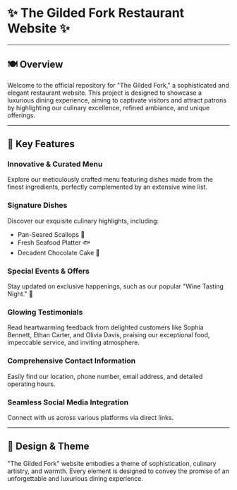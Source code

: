 # ✨ The Gilded Fork Restaurant Website ✨

---

## 🍽️ Overview

Welcome to the official repository for "The Gilded Fork," a sophisticated and elegant restaurant website. This project is designed to showcase a luxurious dining experience, aiming to captivate visitors and attract patrons by highlighting our culinary excellence, refined ambiance, and unique offerings.

---

## 🌟 Key Features

### Innovative & Curated Menu
Explore our meticulously crafted menu featuring dishes made from the finest ingredients, perfectly complemented by an extensive wine list.

### Signature Dishes
Discover our exquisite culinary highlights, including:
* Pan-Seared Scallops 🍤
* Fresh Seafood Platter 🐟
* Decadent Chocolate Cake 🍰

### Special Events & Offers
Stay updated on exclusive happenings, such as our popular "Wine Tasting Night." 🍷

### Glowing Testimonials
Read heartwarming feedback from delighted customers like Sophia Bennett, Ethan Carter, and Olivia Davis, praising our exceptional food, impeccable service, and inviting atmosphere.

### Comprehensive Contact Information
Easily find our location, phone number, email address, and detailed operating hours.

### Seamless Social Media Integration
Connect with us across various platforms via direct links.

---

## 🎨 Design & Theme

"The Gilded Fork" website embodies a theme of sophistication, culinary artistry, and warmth. Every element is designed to convey the promise of an unforgettable and luxurious dining experience.
